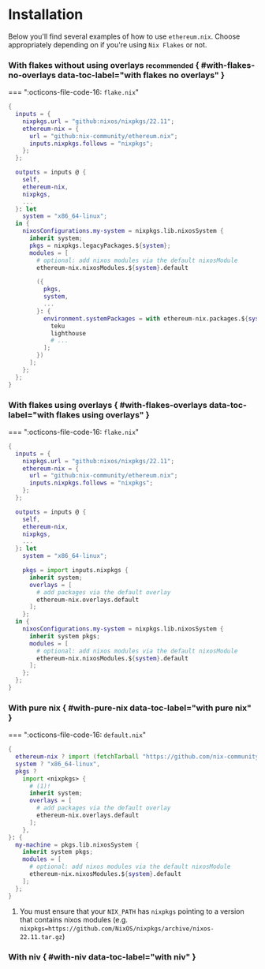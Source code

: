 # Installation

Below you'll find several examples of how to use `ethereum.nix`. Choose appropriately depending on if you're using `Nix Flakes` or not.

### With flakes without using overlays <small>recommended</small> { #with-flakes-no-overlays data-toc-label="with flakes no overlays" }

=== ":octicons-file-code-16: `flake.nix`"

```nix
{
  inputs = {
    nixpkgs.url = "github:nixos/nixpkgs/22.11";
    ethereum-nix = {
      url = "github:nix-community/ethereum.nix";
      inputs.nixpkgs.follows = "nixpkgs";
    };
  };

  outputs = inputs @ {
    self,
    ethereum-nix,
    nixpkgs,
    ...
  }: let
    system = "x86_64-linux";
  in {
    nixosConfigurations.my-system = nixpkgs.lib.nixosSystem {
      inherit system;
      pkgs = nixpkgs.legacyPackages.${system};
      modules = [
        # optional: add nixos modules via the default nixosModule
        ethereum-nix.nixosModules.${system}.default

        ({
          pkgs,
          system,
          ...
        }: {
          environment.systemPackages = with ethereum-nix.packages.${system}; [
            teku
            lighthouse
            # ...
          ];
        })
      ];
    };
  };
}
```

### With flakes using overlays { #with-flakes-overlays data-toc-label="with flakes using overlays" }

=== ":octicons-file-code-16: `flake.nix`"

```nix
{
  inputs = {
    nixpkgs.url = "github:nixos/nixpkgs/22.11";
    ethereum-nix = {
      url = "github:nix-community/ethereum.nix";
      inputs.nixpkgs.follows = "nixpkgs";
    };
  };

  outputs = inputs @ {
    self,
    ethereum-nix,
    nixpkgs,
    ...
  }: let
    system = "x86_64-linux";

    pkgs = import inputs.nixpkgs {
      inherit system;
      overlays = [
        # add packages via the default overlay
        ethereum-nix.overlays.default
      ];
    };
  in {
    nixosConfigurations.my-system = nixpkgs.lib.nixosSystem {
      inherit system pkgs;
      modules = [
        # optional: add nixos modules via the default nixosModule
        ethereum-nix.nixosModules.${system}.default
      ];
    };
  };
}
```

### With pure nix { #with-pure-nix data-toc-label="with pure nix" }

=== ":octicons-file-code-16: `default.nix`"

```nix
{
  ethereum-nix ? import (fetchTarball "https://github.com/nix-community/ethereum.nix/archive/main.tar.gz"),
  system ? "x86_64-linux",
  pkgs ?
    import <nixpkgs> {
      # (1)!
      inherit system;
      overlays = [
        # add packages via the default overlay
        ethereum-nix.overlays.default
      ];
    },
}: {
  my-machine = pkgs.lib.nixosSystem {
    inherit system pkgs;
    modules = [
      # optional: add nixos modules via the default nixosModule
      ethereum-nix.nixosModules.${system}.default
    ];
  };
}
```

1. You must ensure that your `NIX_PATH` has `nixpkgs` pointing to a version that contains nixos modules (e.g. `nixpkgs=https://github.com/NixOS/nixpkgs/archive/nixos-22.11.tar.gz`)

### With niv { #with-niv data-toc-label="with niv" }
